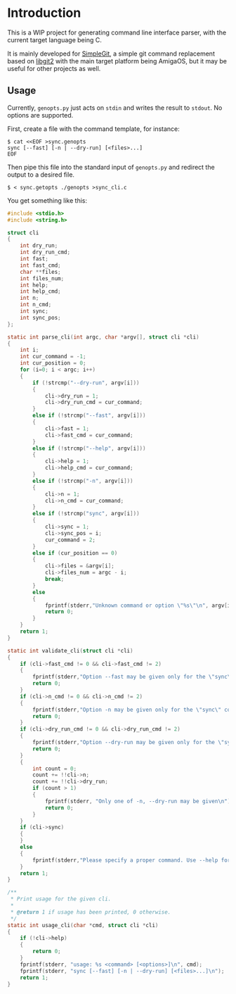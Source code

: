 Introduction
============

This is a WIP project for generating command line interface
parser, with the current target language being C.

It is mainly developed for [SimpleGit](https://github.com/sba1/simplegit), a
simple git command replacement based on [libgit2](https://libgit2.github.com/)
with the main target platform being AmigaOS, but it may be useful for other
projects as well.

Usage
-----

Currently, ```genopts.py``` just acts on ```stdin``` and writes the result to
```stdout```. No options are supported.

First, create a file with the command template, for instance:

```
$ cat <<EOF >sync.genopts
sync [--fast] [-n | --dry-run] [<files>...]
EOF
```

Then pipe this file into the standard input of ```genopts.py``` and redirect
the output to a desired file.

```
$ < sync.getopts ./genopts >sync_cli.c
```

You get something like this:

```c
#include <stdio.h>
#include <string.h>

struct cli
{
	int dry_run;
	int dry_run_cmd;
	int fast;
	int fast_cmd;
	char **files;
	int files_num;
	int help;
	int help_cmd;
	int n;
	int n_cmd;
	int sync;
	int sync_pos;
};

static int parse_cli(int argc, char *argv[], struct cli *cli)
{
	int i;
	int cur_command = -1;
	int cur_position = 0;
	for (i=0; i < argc; i++)
	{
		if (!strcmp("--dry-run", argv[i]))
		{
			cli->dry_run = 1;
			cli->dry_run_cmd = cur_command;
		}
		else if (!strcmp("--fast", argv[i]))
		{
			cli->fast = 1;
			cli->fast_cmd = cur_command;
		}
		else if (!strcmp("--help", argv[i]))
		{
			cli->help = 1;
			cli->help_cmd = cur_command;
		}
		else if (!strcmp("-n", argv[i]))
		{
			cli->n = 1;
			cli->n_cmd = cur_command;
		}
		else if (!strcmp("sync", argv[i]))
		{
			cli->sync = 1;
			cli->sync_pos = i;
			cur_command = 2;
		}
		else if (cur_position == 0)
		{
			cli->files = &argv[i];
			cli->files_num = argc - i;
			break;
		}
		else
		{
			fprintf(stderr,"Unknown command or option \"%s\"\n", argv[i]);
			return 0;
		}
	}
	return 1;
}

static int validate_cli(struct cli *cli)
{
	if (cli->fast_cmd != 0 && cli->fast_cmd != 2)
	{
		fprintf(stderr,"Option --fast may be given only for the \"sync\" command\n");
		return 0;
	}
	if (cli->n_cmd != 0 && cli->n_cmd != 2)
	{
		fprintf(stderr,"Option -n may be given only for the \"sync\" command\n");
		return 0;
	}
	if (cli->dry_run_cmd != 0 && cli->dry_run_cmd != 2)
	{
		fprintf(stderr,"Option --dry-run may be given only for the \"sync\" command\n");
		return 0;
	}
	{
		int count = 0;
		count += !!cli->n;
		count += !!cli->dry_run;
		if (count > 1)
		{
			fprintf(stderr, "Only one of -n, --dry-run may be given\n");
			return 0;
		}
	}
	if (cli->sync)
	{
	}
	else
	{
		fprintf(stderr,"Please specify a proper command. Use --help for usage.\n");
	}
	return 1;
}

/**
 * Print usage for the given cli.
 *
 * @return 1 if usage has been printed, 0 otherwise.
 */
static int usage_cli(char *cmd, struct cli *cli)
{
	if (!cli->help)
	{
		return 0;
	}
	fprintf(stderr, "usage: %s <command> [<options>]\n", cmd);
	fprintf(stderr, "sync [--fast] [-n | --dry-run] [<files>...]\n");
	return 1;
}
```
